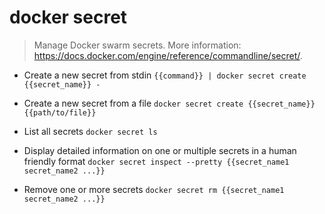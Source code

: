 # docker secret
> Manage Docker swarm secrets.
> More information: <https://docs.docker.com/engine/reference/commandline/secret/>.

- Create a new secret from stdin
`{{command}} | docker secret create {{secret_name}} -`

- Create a new secret from a file
`docker secret create {{secret_name}} {{path/to/file}}`

- List all secrets
`docker secret ls`

- Display detailed information on one or multiple secrets in a human friendly format
`docker secret inspect --pretty {{secret_name1 secret_name2 ...}}`

- Remove one or more secrets
`docker secret rm {{secret_name1 secret_name2 ...}}`
